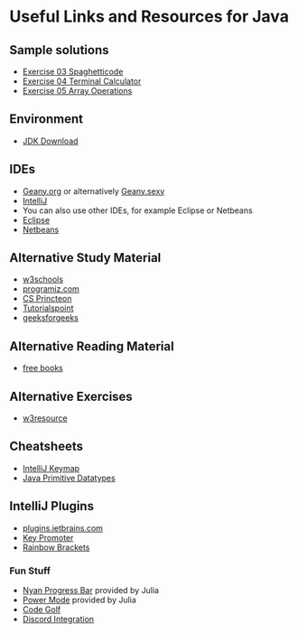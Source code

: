 # Useful Links and Resources for Java

## Sample solutions
* [Exercise 03 Spaghetticode](https://github.com/x21L/SpaghettiCode.git)
* [Exercise 04 Terminal Calculator](https://github.com/x21L/TerminalCalculator)
* [Exercise 05 Array Operations](https://github.com/x21L/ArrayOperations)

## Environment
* [JDK Download](https://adoptopenjdk.net/)

## IDEs
* [Geany.org](https://geany.org/) or alternatively [Geany.sexy](https://geany.sexy//)
* [IntelliJ](https://www.jetbrains.com/de-de/idea/)
* You can also use other IDEs, for example Eclipse or Netbeans
* [Eclipse](https://www.eclipse.org/)
* [Netbeans](https://netbeans.org/)

## Alternative Study Material
* [w3schools](https://www.w3schools.com/java/)
* [programiz.com](https://www.programiz.com/java-programming)
* [CS Princteon](https://introcs.cs.princeton.edu/java/home/)
* [Tutorialspoint](https://www.tutorialspoint.com/java/index.htm)
* [geeksforgeeks](https://www.geeksforgeeks.org/java/)

## Alternative Reading Material
* [free books](https://github.com/EbookFoundation/free-programming-books/blob/master/free-programming-books.md)

## Alternative Exercises
* [w3resource](https://www.w3resource.com/java-exercises/)

## Cheatsheets
* [IntelliJ Keymap](https://resources.jetbrains.com/storage/products/intellij-idea/docs/IntelliJIDEA_ReferenceCard.pdf)
* [Java Primitive Datatypes](https://docs.oracle.com/javase/tutorial/java/nutsandbolts/datatypes.html)

## IntelliJ Plugins
* [plugins.jetbrains.com](https://plugins.jetbrains.com/idea_ce)
* [Key Promoter](https://plugins.jetbrains.com/plugin/9792-key-promoter-x)
* [Rainbow Brackets](https://plugins.jetbrains.com/plugin/10080-rainbow-brackets)

### Fun Stuff
* [Nyan Progress Bar](https://plugins.jetbrains.com/plugin/8575-nyan-progress-bar) provided by Julia
* [Power Mode](https://plugins.jetbrains.com/plugin/8251-power-mode-ii) provided by Julia
* [Code Golf](https://plugins.jetbrains.com/plugin/7243-intellij-code-golf)
* [Discord Integration](https://plugins.jetbrains.com/plugin/10233-discord-integration)